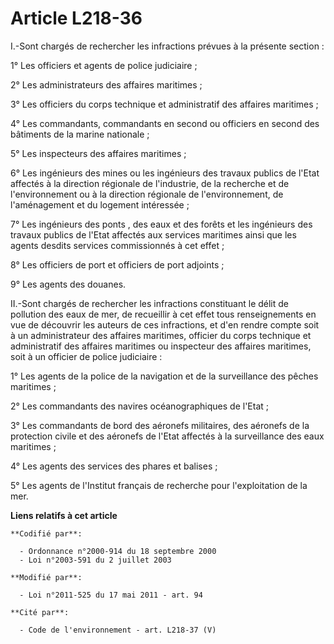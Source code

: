 # Article L218-36

I.-Sont chargés de rechercher les infractions prévues à la présente section : 

1° Les officiers et agents de police judiciaire ; 

2° Les administrateurs des affaires maritimes ; 

3° Les officiers du corps technique et administratif des affaires maritimes ; 

4° Les commandants, commandants en second ou officiers en second des bâtiments de la marine nationale ; 

5° Les inspecteurs des affaires maritimes ; 

6° Les ingénieurs des mines ou les ingénieurs des travaux publics de l'Etat affectés à la direction régionale de l'industrie,
de la recherche et de l'environnement ou à la direction régionale de l'environnement, de l'aménagement et du logement
intéressée ; 

7° Les ingénieurs des ponts , des eaux et des forêts et les ingénieurs des travaux publics de l'Etat affectés aux services
maritimes ainsi que les agents desdits services commissionnés à cet effet ; 

8° Les officiers de port et officiers de port adjoints ; 

9° Les agents des douanes. 

II.-Sont chargés de rechercher les infractions constituant le délit de pollution des eaux de mer, de recueillir à cet effet
tous renseignements en vue de découvrir les auteurs de ces infractions, et d'en rendre compte soit à un administrateur des
affaires maritimes, officier du corps technique et administratif des affaires maritimes ou inspecteur des affaires maritimes,
soit à un officier de police judiciaire : 

1° Les agents de la police de la navigation et de la surveillance des pêches maritimes ; 

2° Les commandants des navires océanographiques de l'Etat ; 

3° Les commandants de bord des aéronefs militaires, des aéronefs de la protection civile et des aéronefs de l'Etat affectés à
la surveillance des eaux maritimes ; 

4° Les agents des services des phares et balises ; 

5° Les agents de l'Institut français de recherche pour l'exploitation de la mer.

**Liens relatifs à cet article**

	**Codifié par**:

	  - Ordonnance n°2000-914 du 18 septembre 2000
	  - Loi n°2003-591 du 2 juillet 2003

	**Modifié par**:

	  - Loi n°2011-525 du 17 mai 2011 - art. 94

	**Cité par**:

	  - Code de l'environnement - art. L218-37 (V)
